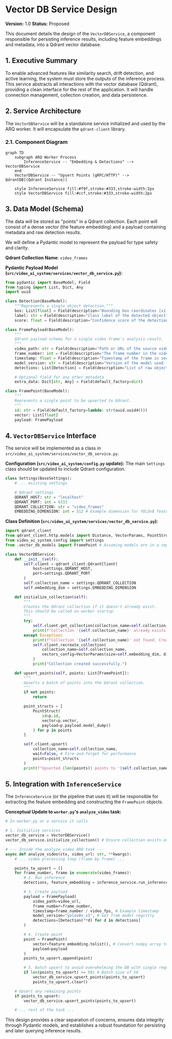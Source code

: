# Vector DB Service Design

**Version:** 1.0
**Status:** Proposed

This document details the design of the `VectorDBService`, a component responsible for persisting inference results, including feature embeddings and metadata, into a Qdrant vector database.

## 1. Executive Summary

To enable advanced features like similarity search, drift detection, and active learning, the system must store the outputs of the inference process. This service abstracts all interactions with the vector database (Qdrant), providing a clean interface for the rest of the application. It will handle connection management, collection creation, and data persistence.

## 2. Service Architecture

The `VectorDBService` will be a standalone service initialized and used by the ARQ worker. It will encapsulate the `qdrant-client` library.

### 2.1. Component Diagram

```mermaid
graph TD
    subgraph ARQ Worker Process
        InferenceService -- "Embedding & Detections" --> VectorDBService
    end
    VectorDBService -- "Upsert Points (gRPC/HTTP)" --> QdrantDB[(Qdrant Instance)]

    style InferenceService fill:#f9f,stroke:#333,stroke-width:2px
    style VectorDBService fill:#ccf,stroke:#333,stroke-width:2px
```

## 3. Data Model (Schema)

The data will be stored as "points" in a Qdrant collection. Each point will consist of a dense vector (the feature embedding) and a payload containing metadata and raw detection results.

We will define a Pydantic model to represent the payload for type safety and clarity.

**Qdrant Collection Name**: `video_frames`

**Pydantic Payload Model (`src/video_ai_system/services/vector_db_service.py`):**

```python
from pydantic import BaseModel, Field
from typing import List, Dict, Any
import uuid

class Detection(BaseModel):
    """Represents a single object detection."""
    box: List[float] = Field(description="Bounding box coordinates [x1, y1, x2, y2]")
    label: str = Field(description="Class label of the detected object")
    score: float = Field(description="Confidence score of the detection")

class FramePayload(BaseModel):
    """
    Qdrant payload schema for a single video frame's analysis result.
    """
    video_path: str = Field(description="Path or URL of the source video")
    frame_number: int = Field(description="The frame number in the video")
    timestamp: float = Field(description="Timestamp of the frame in seconds")
    model_version: str = Field(description="Version of the model used for inference")
    detections: List[Detection] = Field(description="List of raw object detections")

    # Optional field for any other metadata
    extra_data: Dict[str, Any] = Field(default_factory=dict)

class FramePoint(BaseModel):
    """
    Represents a single point to be upserted to Qdrant.
    """
    id: str = Field(default_factory=lambda: str(uuid.uuid4()))
    vector: List[float]
    payload: FramePayload
```

## 4. `VectorDBService` Interface

The service will be implemented as a class in `src/video_ai_system/services/vector_db_service.py`.

**Configuration (`src/video_ai_system/config.py` update):**
The main `Settings` class should be updated to include Qdrant configuration.

```python
class Settings(BaseSettings):
    # ... existing settings

    # Qdrant settings
    QDRANT_HOST: str = "localhost"
    QDRANT_PORT: int = 6333
    QDRANT_COLLECTION: str = "video_frames"
    EMBEDDING_DIMENSION: int = 512 # Example dimension for YOLOv8 feature map
```

**Class Definition (`src/video_ai_system/services/vector_db_service.py`):**

```python
import qdrant_client
from qdrant_client.http.models import Distance, VectorParams, PointStruct
from video_ai_system.config import settings
from .vector_db_models import FramePoint # Assuming models are in a separate file

class VectorDBService:
    def __init__(self):
        self.client = qdrant_client.QdrantClient(
            host=settings.QDRANT_HOST,
            port=settings.QDRANT_PORT
        )
        self.collection_name = settings.QDRANT_COLLECTION
        self.embedding_dim = settings.EMBEDDING_DIMENSION

    def initialize_collection(self):
        """
        Creates the Qdrant collection if it doesn't already exist.
        This should be called on worker startup.
        """
        try:
            self.client.get_collection(collection_name=self.collection_name)
            print(f"Collection '{self.collection_name}' already exists.")
        except Exception:
            print(f"Collection '{self.collection_name}' not found. Creating...")
            self.client.recreate_collection(
                collection_name=self.collection_name,
                vectors_config=VectorParams(size=self.embedding_dim, distance=Distance.COSINE),
            )
            print("Collection created successfully.")

    def upsert_points(self, points: List[FramePoint]):
        """
        Upserts a batch of points into the Qdrant collection.
        """
        if not points:
            return

        point_structs = [
            PointStruct(
                id=p.id,
                vector=p.vector,
                payload=p.payload.model_dump()
            ) for p in points
        ]

        self.client.upsert(
            collection_name=self.collection_name,
            wait=False, # Fire-and-forget for performance
            points=point_structs
        )
        print(f"Upserted {len(points)} points to '{self.collection_name}'.")

```

## 5. Integration with `InferenceService`

The `InferenceService` (or the pipeline that uses it) will be responsible for extracting the feature embedding and constructing the `FramePoint` objects.

**Conceptual Update to `worker.py`'s `analyze_video` task:**

```python
# In worker.py or a service it calls

# 1. Initialize services
vector_db_service = VectorDBService()
vector_db_service.initialize_collection() # Ensure collection exists on startup

# --- Inside the analyze_video ARQ task ---
async def analyze_video(ctx, video_url: str, **kwargs):
    # ... video processing loop (frame by frame) ...

    points_to_upsert = []
    for frame_number, frame in enumerate(video_frames):
        # 2. Run inference
        detections, feature_embedding = inference_service.run_inference_with_embedding(frame)

        # 3. Create payload
        payload = FramePayload(
            video_path=video_url,
            frame_number=frame_number,
            timestamp=frame_number / video_fps, # Example timestamp
            model_version="yolov8n_v1", # Get from model registry
            detections=[Detection(**d) for d in detections]
        )

        # 4. Create point
        point = FramePoint(
            vector=feature_embedding.tolist(), # Convert numpy array to list
            payload=payload
        )
        points_to_upsert.append(point)

        # 5. Batch upsert to avoid overwhelming the DB with single requests
        if len(points_to_upsert) >= 50: # Batch size of 50
            vector_db_service.upsert_points(points_to_upsert)
            points_to_upsert.clear()

    # Upsert any remaining points
    if points_to_upsert:
        vector_db_service.upsert_points(points_to_upsert)

    # ... rest of the task ...
```

This design provides a clear separation of concerns, ensures data integrity through Pydantic models, and establishes a robust foundation for persisting and later querying inference results.

